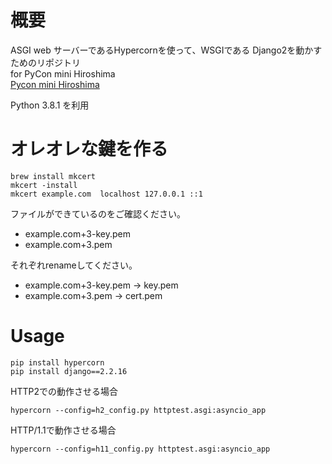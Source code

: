 # 概要
ASGI web サーバーであるHypercornを使って、WSGIである Django2を動かすためのリポジトリ  
for PyCon mini Hiroshima  
[Pycon mini Hiroshima](https://hiroshima.pycon.jp/2020/speaker/JunyaFff)  

Python 3.8.1 を利用

# オレオレな鍵を作る

```
brew install mkcert
mkcert -install
mkcert example.com  localhost 127.0.0.1 ::1
```

ファイルができているのをご確認ください。
* example.com+3-key.pem
* example.com+3.pem

それぞれrenameしてください。

 * example.com+3-key.pem  → key.pem
 * example.com+3.pem → cert.pem


# Usage 

```
pip install hypercorn
pip install django==2.2.16
```

HTTP2での動作させる場合  
```
hypercorn --config=h2_config.py httptest.asgi:asyncio_app
```

HTTP/1.1で動作させる場合
```
hypercorn --config=h11_config.py httptest.asgi:asyncio_app
```


